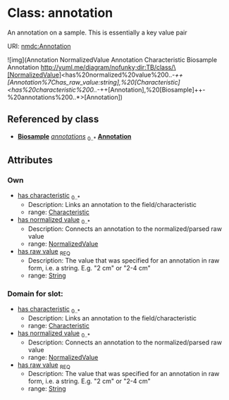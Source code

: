 
# Class: annotation


An annotation on a sample. This is essentially a key value pair

URI: [nmdc:Annotation](https://microbiomedata/meta/Annotation)

![img](Annotation
NormalizedValue
Annotation
Characteristic
Biosample
Annotation
http://yuml.me/diagram/nofunky;dir:TB/class/\[NormalizedValue]<has%20normalized%20value%200..*-++\[Annotation%7Chas_raw_value:string],%20\[Characteristic]<has%20characteristic%200..*-++\[Annotation],%20\[Biosample]++-%20annotations%200..*>\[Annotation])

## Referenced by class

 *  **[Biosample](Biosample.md)** *[annotations](annotations.md)*  <sub>0..*</sub>  **[Annotation](Annotation.md)**

## Attributes


### Own

 * [has characteristic](has_characteristic.md)  <sub>0..*</sub>
    * Description: Links an annotation to the field/characteristic
    * range: [Characteristic](Characteristic.md)
 * [has normalized value](has_normalized_value.md)  <sub>0..*</sub>
    * Description: Connects an annotation to the normalized/parsed raw value
    * range: [NormalizedValue](NormalizedValue.md)
 * [has raw value](has_raw_value.md)  <sub>REQ</sub>
    * Description: The value that was specified for an annotation in raw form, i.e. a string. E.g. "2 cm" or "2-4 cm"
    * range: [String](String.md)

### Domain for slot:

 * [has characteristic](has_characteristic.md)  <sub>0..*</sub>
    * Description: Links an annotation to the field/characteristic
    * range: [Characteristic](Characteristic.md)
 * [has normalized value](has_normalized_value.md)  <sub>0..*</sub>
    * Description: Connects an annotation to the normalized/parsed raw value
    * range: [NormalizedValue](NormalizedValue.md)
 * [has raw value](has_raw_value.md)  <sub>REQ</sub>
    * Description: The value that was specified for an annotation in raw form, i.e. a string. E.g. "2 cm" or "2-4 cm"
    * range: [String](String.md)
